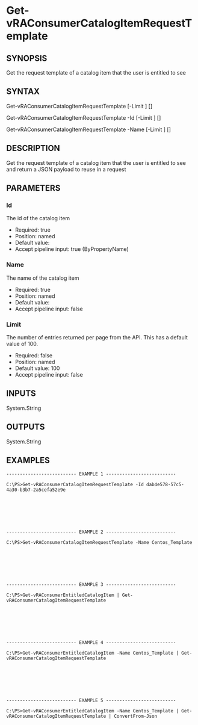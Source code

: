 # Get-vRAConsumerCatalogItemRequestTemplate

## SYNOPSIS
    
Get the request template of a catalog item that the user is entitled to see

## SYNTAX
 Get-vRAConsumerCatalogItemRequestTemplate [-Limit <String>] [<CommonParameters>] Get-vRAConsumerCatalogItemRequestTemplate -Id <String> [-Limit <String>] [<CommonParameters>] Get-vRAConsumerCatalogItemRequestTemplate -Name <String> [-Limit <String>] [<CommonParameters>]    

## DESCRIPTION

Get the request template of a catalog item that the user is entitled to see and return a JSON payload to reuse in a request

## PARAMETERS


### Id

The id of the catalog item
* Required: true
* Position: named
* Default value: 
* Accept pipeline input: true (ByPropertyName)

### Name

The name of the catalog item
* Required: true
* Position: named
* Default value: 
* Accept pipeline input: false

### Limit

The number of entries returned per page from the API. This has a default value of 100.
* Required: false
* Position: named
* Default value: 100
* Accept pipeline input: false

## INPUTS

System.String

## OUTPUTS

System.String

## EXAMPLES
```
-------------------------- EXAMPLE 1 --------------------------

C:\PS>Get-vRAConsumerCatalogItemRequestTemplate -Id dab4e578-57c5-4a30-b3b7-2a5cefa52e9e







-------------------------- EXAMPLE 2 --------------------------

C:\PS>Get-vRAConsumerCatalogItemRequestTemplate -Name Centos_Template







-------------------------- EXAMPLE 3 --------------------------

C:\PS>Get-vRAConsumerEntitledCatalogItem | Get-vRAConsumerCatalogItemRequestTemplate







-------------------------- EXAMPLE 4 --------------------------

C:\PS>Get-vRAConsumerEntitledCatalogItem -Name Centos_Template | Get-vRAConsumerCatalogItemRequestTemplate







-------------------------- EXAMPLE 5 --------------------------

C:\PS>Get-vRAConsumerEntitledCatalogItem -Name Centos_Template | Get-vRAConsumerCatalogItemRequestTemplate | ConvertFrom-Json
```

